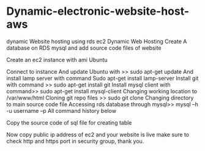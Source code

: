 # Dynamic-electronic-website-host-aws
dynamic Website hosting using rds ec2
Dynamic Web Hosting
Create A database on RDS mysql and add source code files of website
 

Create an ec2 instance with ami Ubuntu
 
Connect to instance
And update Ubuntu with >> sudo apt-get update 
And install lamp server with command 
Sudo apt-get install lamp-server
Install git with command >> sudo apt-get install git
Install mysql client with command>> sudo apt-get install mysql-client
Changing working location to /var/www/html
Cloning git repo files >> sudo git clone <reposiority link>
Changing directory to main source code file
Accessing rds database through mysql>> mysql –h <rds endpoint> -u username –p
All command history below
 
Copy the source code of sql file for creating table
 
Now copy public ip address of ec2 and your website is live make sure to check http and https port in security group, thank you.
 
